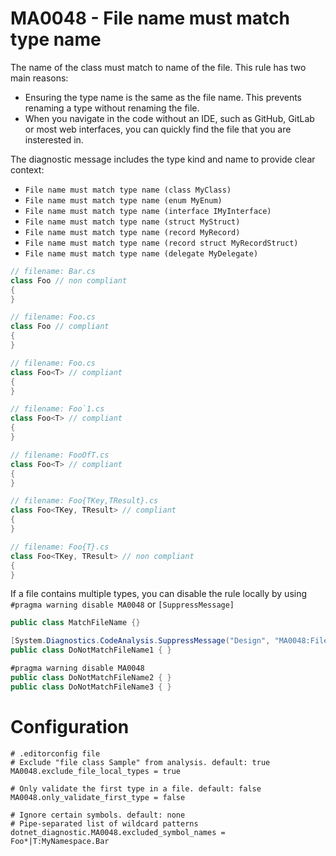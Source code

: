 # MA0048 - File name must match type name

The name of the class must match to name of the file. This rule has two main reasons:
- Ensuring the type name is the same as the file name. This prevents renaming a type without renaming the file.
- When you navigate in the code without an IDE, such as GitHub, GitLab or most web interfaces, you can quickly find the file that you are insterested in.

The diagnostic message includes the type kind and name to provide clear context:
- `File name must match type name (class MyClass)`
- `File name must match type name (enum MyEnum)`
- `File name must match type name (interface IMyInterface)`
- `File name must match type name (struct MyStruct)`
- `File name must match type name (record MyRecord)`
- `File name must match type name (record struct MyRecordStruct)`
- `File name must match type name (delegate MyDelegate)`

````csharp
// filename: Bar.cs
class Foo // non compliant
{
}

// filename: Foo.cs
class Foo // compliant
{
}

// filename: Foo.cs
class Foo<T> // compliant
{
}

// filename: Foo`1.cs
class Foo<T> // compliant
{
}

// filename: FooOfT.cs
class Foo<T> // compliant
{
}

// filename: Foo{TKey,TResult}.cs
class Foo<TKey, TResult> // compliant
{
}

// filename: Foo{T}.cs
class Foo<TKey, TResult> // non compliant
{
}
````

If a file contains multiple types, you can disable the rule locally by using `#pragma warning disable MA0048` or `[SuppressMessage]`

````csharp
public class MatchFileName {}

[System.Diagnostics.CodeAnalysis.SuppressMessage("Design", "MA0048:File name must match type name", Justification = "<Pending>")]
public class DoNotMatchFileName1 { }

#pragma warning disable MA0048
public class DoNotMatchFileName2 { }
public class DoNotMatchFileName3 { }
````

# Configuration

````
# .editorconfig file
# Exclude "file class Sample" from analysis. default: true
MA0048.exclude_file_local_types = true

# Only validate the first type in a file. default: false
MA0048.only_validate_first_type = false

# Ignore certain symbols. default: none
# Pipe-separated list of wildcard patterns
dotnet_diagnostic.MA0048.excluded_symbol_names = Foo*|T:MyNamespace.Bar
````
